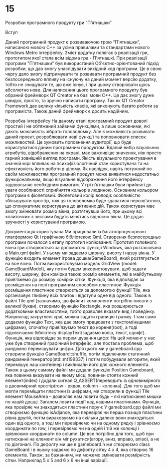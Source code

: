 # 15
Розробки програмного продукту гри “П’ятнашки”

Вступ

Даний програмний продукт є розвиваючою грою “П'ятнашки”, написаною мовою C++ за усіма правилами та стандартами нового Windows Metro інтерфейсу.
Зміст додатку полягає в реалізації гри, прототипом якої стала всім відома гра - П'ятнашкі.
При реалізації програми "П'ятнашки" був використаний Об'єктно-орієнтований підхід розробки, що дав змогу унаслідувати вихідний код програми.
Це в свою чергу дало змогу підтримувати та розвивати програмний продукт без безпосереднього впливу на існуючу на даний момент версію додатку, тобто не знищувати те, що вже існує, і при цьому створювати щось абсолютно нове.
Для написання цього програмного продукту був обраний фреймворк QT Creator на базі мови C++.
Це дає змогу дуже швидко, просто, та зручно написати програму.
Так як QT Creator Framework дає велику кількість класів, які виконують багато роботи за програміста. Також даний фреймворк є досить надійним.

Розробка інтерфейсу
На даному етапі програмний продукт доволі простий і не обтяжений зайвими функціями, а лише основними, які дають можливість зібрати головоломку.
Але є можливість розвивати даний проект, розроблювати нові функції та поповнювати список можливостей.
Це зумовить поповнення аудиторії, що буде користуватися даним програмним продуктом. 
Вдалий вибір візуальних атрибутів, відображених на екрані, має важливіше значення, ніж просто гарний зовнішній вигляд програми.
Якість візуального проектування в значній мірі впливає на психофізіологічний стан користувача та на ефективність його роботи в цілому.
Як наслідок, навіть потужний по своїм можливостям програмний продукт може виявитися недостатньо функціональним, якщо візуальне відображення його інтерфейсу задовольняє необхідним вимогам. У грі п'ятнашки були прийняті до уваги особливості сприйняття кольорів людиною.
Основним кольором програми є фіолетовий.
Фіолетовий колір володіє особливістю збільшувати простір, тож ця головоломка буде здаватися нерозв'язною, що спонукатиме користувача до активних дій.
Також користувач має змогу змінювати розмір вікна, розтягнувши його, при цьому всі «плиточки» з числами будуть мінятись відносно вікна.
Це додає зручності у користуванні програмою.

Документація користувача
Ми працювали із багатопроцесорною платформою Qt і графічною бібліотекою Qml.
Створення безпосередньо програми почалося з етапу прототип копіювання:
Прототип головного вікна гри створюється за допомогою функції Windows, яка розташована в Main.qml файлі.
У ньому ми задаємо ширину, висоту і назву вікна.
У функцію входить елемент ігрова дошка(GameBoard), який розтягується на все вікно.
Потім використовуємо модель GridView {model: GameBoardModel}, яку потім будем використовувати, щоб задати висоту, ширину, фон комірки також розмір елементів, які в майбутньому прив’яжемо до розміру комірки сітки.
Функція, яка відповідає за розміщення на полі програмним способом пластинок:
Функція розміщення пластинок створюється за допомогою функції Tile, яка організовує глибину всіх плиток і відступи одне від одного.
Також в файлі Tile.qml (зазначимо, шо файли і компоненти потрібно писати з великої букви), створимо функцію Rectangle, яка розширюється додатковими властивостями, тобто дозволяє вказати вид  і поведінку.
Наприклад закруглені краї, можна задати границю і рамку.
І там само додаємо функцію Text, яка дає змогу працювати з текстом(нашими цифрами), спочатку прив’язуємо текст до кореня(root), а тоді підключаємо бібліотеку displayText(задаємо колір, текст, шрифт).
Функція, яка відповідає за перемішування цифр:
На цей момент у нас уже був створений графічний інтерфейс, але постала проблема, щоб рандомно перемішувати цифри. Для цього ми у gameboard.cpp створили функцію GameBoard::shuffle, потім підключили статичний рандомний генератор(std::mt199337) і потім побудували алгоритм, який перемішує наш контейнер і викликали його для кожного елемента.
Також в цьому самому файлі ми додали функцію Position Gameboard, яка повинна вказувати на якому місці повинен стояти кожний елемент(index) і додали сигнал Q_ASSERT(переводить із одновимірного в двовимірний простір(row - рядок, column - колонка).
Для того щоб ми могли переміщати пластини із цифрами, ми створили в функції Tile елемент MouseArea – дозволяє нам ловити будь – які натискання мишки по нашій дошці.
Загалом ловити події над нашими пластинами.
Функція, яка провіряє чи знаходяться пластини поруч:
У gameboard.cpp файлі ми створюємо функцію isAdjance, яка перевіряє чи перша позиція пластини рівна другій, потім вираховуємо на скільки далеко вони знаходяться один від одного, а тоді ми перевіряємо чи на одному рядку і зрівнюємо координати по row, і перевіряємо чи на одній і тій же колонці і зрівнюємо координати по column.
Це все потрібно для того, щоб при натисканні на елемент він міг рухатися(вгору, вниз, вправо, вліво), а не по діагоналі.
По дефолту ми ще в gameboard.h ми створюємо class GameBoard і в ньому задаємо по дефолту сітку 4 x 4, яка створює 16 елементів.
Також, за бажанням, ми можемо змінювати розмірність сітки. Наприклад 5 x 5 and 6 x 6 чи інші варіації.
